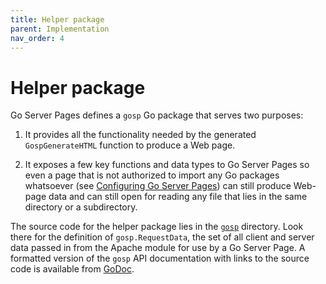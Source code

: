 ```yaml
---
title: Helper package
parent: Implementation
nav_order: 4
---
```


Helper package
==============

Go Server Pages defines a `gosp` Go package that serves two purposes:

1. It provides all the functionality needed by the generated `GospGenerateHTML` function to produce a Web page.

2. It exposes a few key functions and data types to Go Server Pages so even a page that is not authorized to import any Go packages whatsoever (see [Configuring Go Server Pages](../configure.md)) can still produce Web-page data and can still open for reading any file that lies in the same directory or a subdirectory.

The source code for the helper package lies in the [`gosp`](https://github.com/spakin/gosp/tree/master/src/gosp) directory.  Look there for the definition of `gosp.RequestData`, the set of all client and server data passed in from the Apache module for use by a Go Server Page.  A formatted version of the `gosp` API documentation with links to the source code is available from [GoDoc](https://godoc.org/github.com/spakin/gosp/src/gosp).
